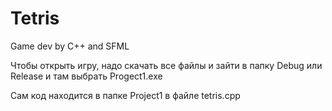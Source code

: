 # Tetris
Game dev by C++ and SFML                                                                                         


Чтобы открыть игру, надо скачать все файлы и зайти в папку Debug или Release и там выбрать Progect1.exe


Сам код находится в папке Project1 в файле tetris.cpp
